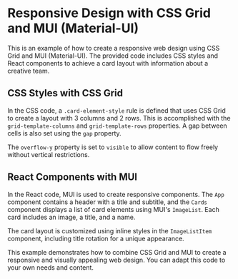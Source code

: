 # Responsive Design with CSS Grid and MUI (Material-UI)

This is an example of how to create a responsive web design using CSS Grid and MUI (Material-UI). The provided code includes CSS styles and React components to achieve a card layout with information about a creative team.

## CSS Styles with CSS Grid

In the CSS code, a `.card-element-style` rule is defined that uses CSS Grid to create a layout with 3 columns and 2 rows. This is accomplished with the `grid-template-columns` and `grid-template-rows` properties. A gap between cells is also set using the `gap` property.

The `overflow-y` property is set to `visible` to allow content to flow freely without vertical restrictions.

## React Components with MUI

In the React code, MUI is used to create responsive components. The `App` component contains a header with a title and subtitle, and the `Cards` component displays a list of card elements using MUI's `ImageList`. Each card includes an image, a title, and a name.

The card layout is customized using inline styles in the `ImageListItem` component, including title rotation for a unique appearance.

This example demonstrates how to combine CSS Grid and MUI to create a responsive and visually appealing web design. You can adapt this code to your own needs and content.
